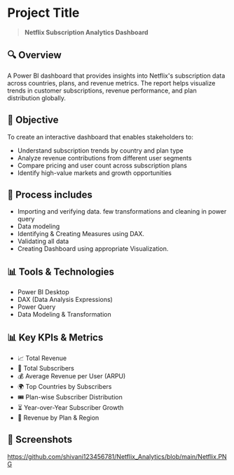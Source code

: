 # Project Title
> **Netflix Subscription Analytics Dashboard**


## 🔍 Overview
A Power BI dashboard that provides insights into Netflix's subscription data across countries, plans, and revenue metrics. The report helps visualize trends in customer subscriptions, revenue performance, and plan distribution globally.

## 🎯 Objective
To create an interactive dashboard that enables stakeholders to:

- Understand subscription trends by country and plan type
- Analyze revenue contributions from different user segments
- Compare pricing and user count across subscription plans
- Identify high-value markets and growth opportunities


## 🧩 Process includes
- Importing and verifying data. few transformations and cleaning in power query
- Data modeling
- Identifying & Creating Measures using DAX.
- Validating all data
- Creating Dashboard using appropriate Visualization.

## 📊 Tools & Technologies
- Power BI Desktop
- DAX (Data Analysis Expressions)
- Power Query
- Data Modeling & Transformation

## 📊 Key KPIs & Metrics
- 📈 Total Revenue
- 👥 Total Subscribers
- 💰 Average Revenue per User (ARPU)
- 🌍 Top Countries by Subscribers
- 🎟️ Plan-wise Subscriber Distribution
- ⏳ Year-over-Year Subscriber Growth
- 🧮 Revenue by Plan & Region

  
## 📸 Screenshots
https://github.com/shivani123456781/Netflix_Analytics/blob/main/Netflix.PNG

